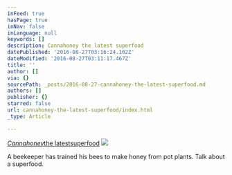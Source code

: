 ```yaml
---
inFeed: true
hasPage: true
inNav: false
inLanguage: null
keywords: []
description: Cannahoney the latest superfood
datePublished: '2016-08-27T03:16:24.102Z'
dateModified: '2016-08-27T03:11:17.467Z'
title: ''
author: []
via: {}
sourcePath: _posts/2016-08-27-cannahoney-the-latest-superfood.md
authors: []
publisher: {}
starred: false
url: cannahoney-the-latest-superfood/index.html
_type: Article

---
```

_[Cannahoney][0]_[the ][0][latest][1][superfood][0]
![](https://the-grid-user-content.s3-us-west-2.amazonaws.com/561a12d1-fc0c-4cc7-a862-606dcabd3556.jpg)

A beekeeper has trained his bees to make honey from pot plants. Talk about a superfood.

[0]: https://www.facebook.com/earthables/videos/659936984160595/
[1]: null